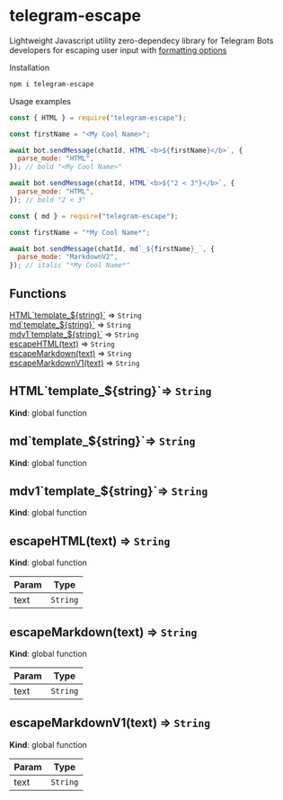 # telegram-escape

Lightweight Javascript utility zero-dependecy library for Telegram Bots developers for escaping user input with [formatting options](https://core.telegram.org/bots/api#formatting-options)

Installation

```bash
npm i telegram-escape
```

Usage examples

```js
const { HTML } = require("telegram-escape");

const firstName = "<My Cool Name>";

await bot.sendMessage(chatId, HTML`<b>${firstName}</b>`, {
  parse_mode: "HTML",
}); // bold "<My Cool Name>"

await bot.sendMessage(chatId, HTML`<b>${"2 < 3"}</b>`, {
  parse_mode: "HTML",
}); // bold "2 < 3"
```

```js
const { md } = require("telegram-escape");

const firstName = "*My Cool Name*";

await bot.sendMessage(chatId, md`_${firstName}_`, {
  parse_mode: "MarkdownV2",
}); // italic "*My Cool Name*"
```

## Functions

<dl>
<dt><a href="#HTML">HTML`template_${string}`</a> ⇒ <code>String</code></dt>
<dd></dd>
<dt><a href="#md">md`template_${string}`</a> ⇒ <code>String</code></dt>
<dd></dd>
<dt><a href="#mdv1">mdv1`template_${string}`</a> ⇒ <code>String</code></dt>
<dd></dd>
<dt><a href="#escapeHTML">escapeHTML(text)</a> ⇒ <code>String</code></dt>
<dd></dd>
<dt><a href="#escapeMarkdown">escapeMarkdown(text)</a> ⇒ <code>String</code></dt>
<dd></dd>
<dt><a href="#escapeMarkdownV1">escapeMarkdownV1(text)</a> ⇒ <code>String</code></dt>
<dd></dd>
</dl>
<dl>
</dl>

<a name="HTML"></a>

## HTML\`template\_${string}\`⇒ <code>String</code>

**Kind**: global function  
<a name="md"></a>

## md\`template\_${string}\`⇒ <code>String</code>

**Kind**: global function  
<a name="mdv1"></a>

## mdv1\`template\_${string}\`⇒ <code>String</code>

**Kind**: global function  
<a name="escapeHTML"></a>

## escapeHTML(text) ⇒ <code>String</code>

**Kind**: global function

| Param | Type                |
| ----- | ------------------- |
| text  | <code>String</code> |

<a name="escapeMarkdown"></a>

## escapeMarkdown(text) ⇒ <code>String</code>

**Kind**: global function

| Param | Type                |
| ----- | ------------------- |
| text  | <code>String</code> |

<a name="escapeMarkdownV1"></a>

## escapeMarkdownV1(text) ⇒ <code>String</code>

**Kind**: global function

| Param | Type                |
| ----- | ------------------- |
| text  | <code>String</code> |
